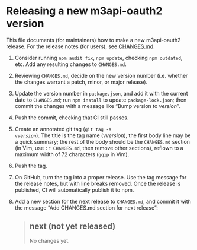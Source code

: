 # Releasing a new m3api-oauth2 version

This file documents (for maintainers) how to make a new m3api-oauth2 release.
For the release notes (for users), see [CHANGES.md](./CHANGES.md).

1. Consider running `npm audit fix`, `npm update`,
   checking `npm outdated`, etc.
   Add any resulting changes to `CHANGES.md`.

2. Reviewing `CHANGES.md`, decide on the new version number
   (i.e. whether the changes warrant a patch, minor, or major release).

3. Update the version number in `package.json`,
   and add it with the current date to `CHANGES.md`;
   run `npm install` to update `package-lock.json`;
   then commit the changes with a message like “Bump version to *version*”.

4. Push the commit, checking that CI still passes.

5. Create an annotated git tag (<code>git tag -a v*version*</code>).
   The title is the tag name (v*version*),
   the first body line may be a quick summary;
   the rest of the body should be the `CHANGES.md` section
   (in Vim, use `:r CHANGES.md`, then remove other sections),
   reflown to a maximum width of 72 characters (`gqip` in Vim).

6. Push the tag.

7. On GitHub, turn the tag into a proper release.
   Use the tag message for the release notes,
   but with line breaks removed.
   Once the release is published, CI will automatically publish it to npm.

8. Add a new section for the next release to `CHANGES.md`,
   and commit it with the message “Add CHANGES.md section for next release”:

   > ## next (not yet released)
   >
   > No changes yet.
